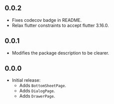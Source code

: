 ## 0.0.2

- Fixes codecov badge in README.
- Relax flutter constraints to accept flutter 3.16.0.

## 0.0.1

- Modifies the package description to be clearer.

## 0.0.0

- Initial release:
  - Adds `BottomSheetPage`.
  - Adds `DialogPage`.
  - Adds `DrawerPage`.
